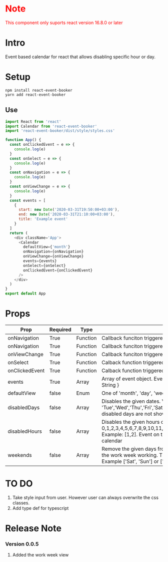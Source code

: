 <h1 style="color:red">Note</h1>
<span style="color:red">This component only suports react version 16.8.0 or later</span>

# Intro

Event based calendar for react that allows disabling specific hour or day.

# Setup

    npm install react-event-booker
    yarn add react-event-booker

## Use

```js
import React from 'react'
import Calendar from 'react-event-booker'
import 'react-event-booker/dist/style/styles.css'

function App() {
  const onClickedEvent = e => {
    console.log(e)
  }
  const onSelect = e => {
    console.log(e)
  }
  const onNavigation = e => {
    console.log(e)
  }
  const onViewChange = e => {
    console.log(e)
  }
  const events = [
    {
      start: new Date('2020-03-31T19:50:00+03:00'),
      end: new Date('2020-03-31T21:10:00+03:00'),
      title: 'Example event'
    }
  ]
  return (
    <div className='App'>
      <Calendar
        defaultView={'month'}
        onNavigation={onNavigation}
        onViewChange={onViewChange}
        events={events}
        onSelect={onSelect}
        onClickedEvent={onClickedEvent}
      />
    </div>
  )
}
export default App
```

# Props

| Prop           | Required | Type     | Description                                                                                                                                                                                  |
| -------------- | -------- | -------- | -------------------------------------------------------------------------------------------------------------------------------------------------------------------------------------------- |
| onNavigation   | True     | Function | Callback funciton triggered when navigation happens                                                                                                                                          |
| onNavigation   | True     | Function | Callback funciton triggered when navigation happens                                                                                                                                          |
| onViewChange   | True     | Function | Callback funciton triggered on view change                                                                                                                                                   |
| onSelect       | True     | Function | Calback function triggered when selection ends                                                                                                                                               |
| onClickedEvent | True     | Function | Calback function triggered when selection ends                                                                                                                                               |
| events         | True     | Array    | Array of event object. Event object = {start: Date , end: Date, title: String }                                                                                                              |
| defaultView    | false    | Enum     | One of 'month', 'day', 'week', 'agenda'                                                                                                                                                      |
| disabledDays   | false    | Array    | Disables the given dates. Value is one or multiple of 'Sun', 'Mon', 'Tue','Wed','Thu','Fri','Sat'. Example: ['Sat', 'Sun']. Event on the disabled days are not shown in the calendar         |
| disabledHours  | false    | Array    | Disables the given hours of day. One or multiple of 0,1,2,3,4,5,6,7,8,9,10,11,12,13,14,15,16,17,18,19,20,21,22,23. Example: [1,2]. Event on the disabled hours are not shown in the calendar |
| weekends       | false    | Array    | Remove the given days from work week view. Mandatory to get the work week working. The weekends days has to be in serial. Example ['Sat', 'Sun'] or ['Fri', 'Sat']                           |

# TO DO

1. Take style input from user. However user can always overwrite the css classes.
2. Add type def for typescript

# Release Note

### Version 0.0.5

1. Added the work week view
